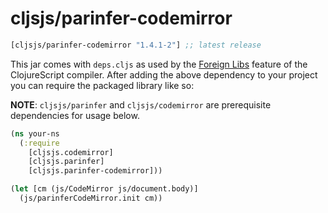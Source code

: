 # cljsjs/parinfer-codemirror

[](dependency)
```clojure
[cljsjs/parinfer-codemirror "1.4.1-2"] ;; latest release
```
[](/dependency)

This jar comes with `deps.cljs` as used by the [Foreign Libs][flibs] feature
of the ClojureScript compiler. After adding the above dependency to your project
you can require the packaged library like so:

__NOTE__: `cljsjs/parinfer` and `cljsjs/codemirror` are prerequisite dependencies
for usage below.

```clojure
(ns your-ns
  (:require
    [cljsjs.codemirror]
    [cljsjs.parinfer]
    [cljsjs.parinfer-codemirror]))

(let [cm (js/CodeMirror js/document.body)]
  (js/parinferCodeMirror.init cm))
```


[flibs]: https://github.com/clojure/clojurescript/wiki/Packaging-Foreign-Dependencies
